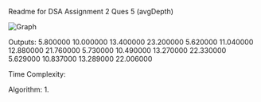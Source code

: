 Readme for DSA Assignment 2 Ques 5 (avgDepth)

![Graph](https://i.imgur.com/lHpie4a.png)

Outputs:
5.800000 10.000000 13.400000 23.200000
5.620000 11.040000 12.880000 21.760000
5.730000 10.490000 13.270000 22.330000
5.629000 10.837000 13.289000 22.006000

Time Complexity:

Algorithm:
1. 
